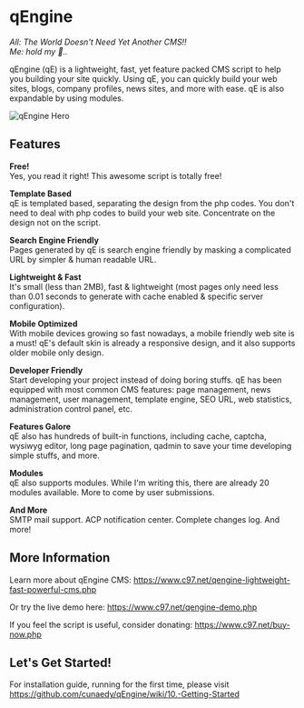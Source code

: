 # qEngine

_All: The World Doesn't Need Yet Another CMS!!\
Me: hold my :beer:.._

qEngine (qE) is a lightweight, fast, yet feature packed CMS script to help you building your site quickly. Using qE, you can quickly build your web sites, blogs, company profiles, news sites, and more with ease. qE is also expandable by using modules.

![qEngine Hero](https://www.c97.net/public/image/qe_welcome.jpg)

## Features
**Free!**\
Yes, you read it right! This awesome script is totally free!

**Template Based**\
qE is templated based, separating the design from the php codes. You don't need to deal with php codes to build your web site. Concentrate on the design not on the script.

**Search Engine Friendly**\
Pages generated by qE is search engine friendly by masking a complicated URL by simpler & human readable URL.

**Lightweight & Fast**\
It's small (less than 2MB), fast & lightweight (most pages only need less than 0.01 seconds to generate with cache enabled & specific server configuration).

**Mobile Optimized**\
With mobile devices growing so fast nowadays, a mobile friendly web site is a must! qE's default skin is already a responsive design, and it also supports older mobile only design.

**Developer Friendly**\
Start developing your project instead of doing boring stuffs. qE has been equipped with most common CMS features: page management, news management, user management, template engine, SEO URL, web statistics, administration control panel, etc.

**Features Galore**\
qE also has hundreds of built-in functions, including cache, captcha, wysiwyg editor, long page pagination, qadmin to save your time developing simple stuffs, and more.

**Modules**\
qE also supports modules. While I'm writing this, there are already 20 modules available. More to come by user submissions.

**And More**\
SMTP mail support. ACP notification center. Complete changes log. And more!

## More Information

Learn more about qEngine CMS: https://www.c97.net/qengine-lightweight-fast-powerful-cms.php

Or try the live demo here: https://www.c97.net/qengine-demo.php

If you feel the script is useful, consider donating: https://www.c97.net/buy-now.php

## Let's Get Started!

For installation guide, running for the first time, please visit https://github.com/cunaedy/qEngine/wiki/10.-Getting-Started
